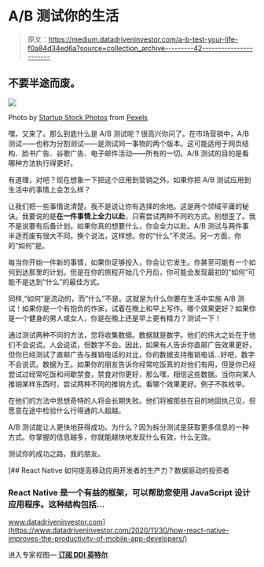# A/B 测试你的生活

> 原文：<https://medium.datadriveninvestor.com/a-b-test-your-life-f0a84d34ed6a?source=collection_archive---------42----------------------->

## 不要半途而废。

![](img/eb1ef6e79cdedf92311854f85ab5dc88.png)

Photo by [Startup Stock Photos](https://www.pexels.com/@startup-stock-photos?utm_content=attributionCopyText&utm_medium=referral&utm_source=pexels) from [Pexels](https://www.pexels.com/photo/man-wearing-black-and-white-stripe-shirt-looking-at-white-printer-papers-on-the-wall-212286/?utm_content=attributionCopyText&utm_medium=referral&utm_source=pexels)

嘿，又来了。那么到底什么是 A/B 测试呢？很高兴你问了。在市场营销中，A/B 测试——也称为分割测试——是测试同一事物的两个版本。这可能适用于网页结构、脸书广告、谷歌广告、电子邮件活动——所有的一切。A/B 测试的目的是看哪种方法执行得更好。

有道理，对吧？现在想象一下把这个应用到营销之外。如果你把 A/B 测试应用到生活中的事情上会怎么样？

让我们把一些事情说清楚。我不是说让你有选择的余地。这是两个领域平庸的秘诀。我要说的是**在一件事情上全力以赴**，只需尝试两种不同的方式。别想歪了。我不是说要有后备计划。如果你真的想要什么，你会全力以赴。A/B 测试与两件事半途而废有很大不同。换个说法，这样想。你的“什么”不灵活。另一方面，你的“如何”是。

每当你开始一件新的事情，如果你足够投入，你会让它发生。你甚至可能有一个如何到达那里的计划。但是在你的旅程开始几个月后，你可能会发现最初的“如何”可能不是达到“什么”的最佳方式。

同样,“如何”是流动的，而“什么”不是。这就是为什么你要在生活中实施 A/B 测试！如果你是一个有抱负的作家，试着在晚上和早上写作。哪个效果更好？如果你是一个健身的男人或女人，你是在晚上还是早上更有精力？测试一下！

通过测试两种不同的方法，您将收集数据。数据就是数字。他们的伟大之处在于他们不会说谎。人会说谎，但数字不会。因此，如果有人告诉你直邮广告效果更好，但你已经测试了直邮广告与推销电话的对比，你的数据支持推销电话…好吧，数字不会说谎。数据为王。如果你的朋友告诉你经常吃饭真的对他们有用，但是你已经尝试过经常吃饭和间歇禁食，禁食对你更好，那么嘿，相信这些数据。当你向某人推销某样东西时，尝试两种不同的推销方式。看哪个效果更好。例子不胜枚举。

在他们的方法中思想奇特的人将会长期失败。他们将被那些在目的地固执己见，但愿意在途中检验什么行得通的人超越。

A/B 测试能让人更快地获得成功。为什么？因为拆分测试是获取更多信息的一种方式。你掌握的信息越多，你就能越快地发现什么有效，什么无效。

测试你的成功之路，我的朋友。

[](https://www.datadriveninvestor.com/2020/11/30/how-react-native-improves-the-productivity-of-mobile-app-developers/) [## React Native 如何提高移动应用开发者的生产力？数据驱动的投资者

### React Native 是一个有益的框架，可以帮助您使用 JavaScript 设计应用程序。这种结构包括…

www.datadriveninvestor.com](https://www.datadriveninvestor.com/2020/11/30/how-react-native-improves-the-productivity-of-mobile-app-developers/) 

进入专家视图— [**订阅 DDI 英特尔**](https://datadriveninvestor.com/ddi-intel)